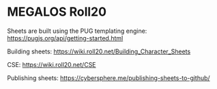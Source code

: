 # MEGALOS Roll20

Sheets are built using the PUG templating engine: https://pugjs.org/api/getting-started.html

Building sheets: https://wiki.roll20.net/Building_Character_Sheets

CSE: https://wiki.roll20.net/CSE

Publishing sheets: https://cybersphere.me/publishing-sheets-to-github/

